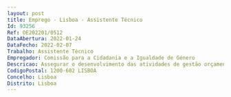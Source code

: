 ```yaml
--- 
layout: post
title: Emprego - Lisboa - Assistente Técnico
Id: 93256
Ref: OE202201/0512
DataAbertura: 2022-01-24
DataFecho: 2022-02-07
Trabalho: Assistente Técnico
Empregador: Comissão para a Cidadania e a Igualdade de Género
Descricao: Assegurar o desenvolvimento das atividades de gestão orçamental, despesa e receita Assegurar a preparação de orçamentos e acompanhamento da respetiva execução  Assegurar a elaboração e registo de propostas de alterações orçamentais  Acompanhar a execução de projetos cofinanciados por fundos europeus e a interação com o Balcão PT2020 Contabilizar as despesas e receitas na ótica da contabilidade patrimonial e orçamental.
CodigoPostal: 1200-602 LISBOA
Concelho: Lisboa
Distrito: Lisboa
--- 
```


